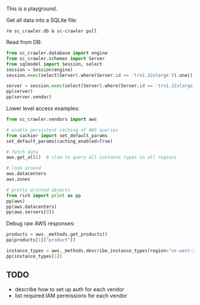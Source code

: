 This is a playground.

Get all data into a SQLite file:

```shell
rm sc_crawler.db & sc-crawler pull
```

Read from DB:

```py
from sc_crawler.database import engine
from sc_crawler.schemas import Server
from sqlmodel import Session, select
session = Session(engine)
session.exec(select(Server).where(Server.id == 'trn1.32xlarge')).one()

server = session.exec(select(Server).where(Server.id == 'trn1.32xlarge')).one()
pp(server)
pp(server.vendor)
```

Lower level access examples:

```py
from sc_crawler.vendors import aws

# enable persistent caching of AWS queries
from cachier import set_default_params
set_default_params(caching_enabled=True)

# fetch data
aws.get_all()  # slow to query all instance types in all regions

# look around
aws.datacenters
aws.zones

# pretty printed objects
from rich import print as pp
pp(aws)
pp(aws.datacenters)
pp(aws.servers[0])
```

Debug raw AWS responses:

```py
products = aws._methods.get_products()
pp(products[1]["product"])

instance_types = aws._methods.describe_instance_types(region="us-west-2")
pp(instance_types[1])
```

## TODO

- describe how to set up auth for each vendor
- list required IAM permissions for each vendor
